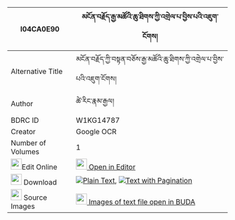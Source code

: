 |I04CA0E90|མངོན་བརྗོད་རྒྱ་མཚོའི་ཆུ་ཐིགས་ཀྱི་འགྲེལ་པ་བྱིས་པའི་འཇུག་ངོགས། 
| --- | --- 
|Alternative Title |མངོན་བརྗོད་ཀྱི་བསྟན་བཅོས་རྒྱ་མཚོའི་ཆུ་ཐིགས་ཀྱི་འགྲེལ་པ་བྱིས་པའི་འཇུག་ངོགས།
|Author| ཚེ་རིང་རྣམ་རྒྱལ།
|BDRC ID | W1KG14787
|Creator | Google OCR
|Number of Volumes| 1
|<img width="25" src="https://img.icons8.com/color/25/000000/edit-property.png">Edit Online| [<img width="25" src="https://avatars.githubusercontent.com/u/45091458?s=200&v=4"> Open in Editor](http://editor.openpecha.org/I04CA0E90)
|<img width="25" src="https://img.icons8.com/fluent/48/000000/download-2.png"/>  Download | [![](https://img.icons8.com/color/20/000000/txt.png)Plain Text](https://github.com/Openpecha/I04CA0E90/releases/download/v2/ngonjo_gyatso_i_chutik_kyi_dre_plain_I04CA0E90.zip), [![](https://img.icons8.com/color/20/000000/txt.png)Text with Pagination](https://github.com/Openpecha/I04CA0E90/releases/download/v2/ngonjo_gyatso_i_chutik_kyi_dre_pages_I04CA0E90.zip)
|<img width="25" src="https://img.icons8.com/plasticine/100/000000/pictures-folder.png"/>  Source Images | [<img width="25" src="https://library.bdrc.io/icons/BUDA-small.svg"> Images of text file open in BUDA](https://library.bdrc.io/show/bdr:W1KG14787)